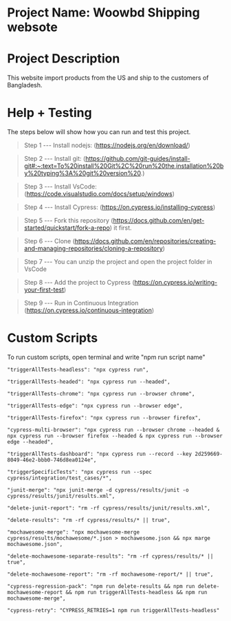 # Project Name: Woowbd Shipping websote
# Project Description
This website import products from the US and ship to the customers of Bangladesh.
# Help + Testing
The steps below will show how you can run and test this project.

> Step 1 ---
Install nodejs: (https://nodejs.org/en/download/)

> Step 2 ---
Install git: (https://github.com/git-guides/install-git#:~:text=To%20install%20Git%2C%20run%20the,installation%20by%20typing%3A%20git%20version%20.)

> Step 3 ---
Install VsCode: (https://code.visualstudio.com/docs/setup/windows)

> Step 4 ---
Install Cypress: (https://on.cypress.io/installing-cypress)

> Step 5 --- Fork this repository (https://docs.github.com/en/get-started/quickstart/fork-a-repo) it first.

> Step 6 --- Clone (https://docs.github.com/en/repositories/creating-and-managing-repositories/cloning-a-repository)

> Step 7 ---
You can unzip the project and open the project folder in VsCode

> Step 8 ---
Add the project to Cypress (https://on.cypress.io/writing-your-first-test)

> Step 9 ---
Run in Continuous Integration (https://on.cypress.io/continuous-integration)

# Custom Scripts
To run custom scripts, open terminal and write "npm run script name"

    "triggerAllTests-headless": "npx cypress run",
    
    "triggerAllTests-headed": "npx cypress run --headed",
    
    "triggerAllTests-chrome": "npx cypress run --browser chrome",
    
    "triggerAllTests-edge": "npx cypress run --browser edge",
    
    "triggerAllTests-firefox": "npx cypress run --browser firefox",
    
    "cypress-multi-browser": "npx cypress run --browser chrome --headed & npx cypress run --browser firefox --headed & npx cypress run --browser edge --headed",
    
    "triggerAllTests-dashboard": "npx cypress run --record --key 2d259669-8049-46e2-bbb0-746d8ea0124e",
    
    "triggerSpecificTests": "npx cypress run --spec cypress/integration/test_cases/*",
    
    "junit-merge": "npx junit-merge -d cypress/results/junit -o cypress/results/junit/results.xml",
    
    "delete-junit-report": "rm -rf cypress/results/junit/results.xml",
    
    "delete-results": "rm -rf cypress/results/* || true",
    
    "mochawesome-merge": "npx mochawesome-merge cypress/results/mochawesome/*.json > mochawesome.json && npx marge mochawesome.json",
    
    "delete-mochawesome-separate-results": "rm -rf cypress/results/* || true",
    
    "delete-mochawesome-report": "rm -rf mochawesome-report/* || true",
    
    "cypress-regression-pack": "npm run delete-results && npm run delete-mochawesome-report && npm run triggerAllTests-headless && npm run mochawesome-merge",
    
    "cypress-retry": "CYPRESS_RETRIES=1 npm run triggerAllTests-headless"
